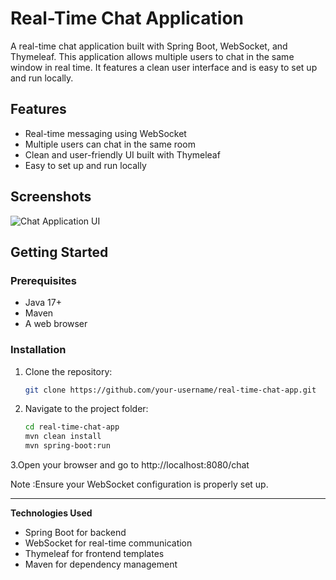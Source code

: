 # Real-Time Chat Application


A real-time chat application built with Spring Boot, WebSocket, and Thymeleaf. This application allows multiple users to chat in the same window in real time. It features a clean user interface and is easy to set up and run locally.


## Features
- Real-time messaging using WebSocket
- Multiple users can chat in the same room
- Clean and user-friendly UI built with Thymeleaf
- Easy to set up and run locally


## Screenshots
![Chat Application UI](https://github.com/user-attachments/assets/1af1347a-691e-4f36-9e6b-665f068a8c82)


## Getting Started

### Prerequisites
- Java 17+
- Maven
- A web browser

### Installation
1. Clone the repository:
   ```bash
   git clone https://github.com/your-username/real-time-chat-app.git

2. Navigate to the project folder:
   ```bash
   cd real-time-chat-app
   mvn clean install
   mvn spring-boot:run

3.Open your browser and go to http://localhost:8080/chat

Note :Ensure your WebSocket configuration is properly set up.

---
**Technologies Used**

- Spring Boot for backend
- WebSocket for real-time communication
- Thymeleaf for frontend templates
- Maven for dependency management 
